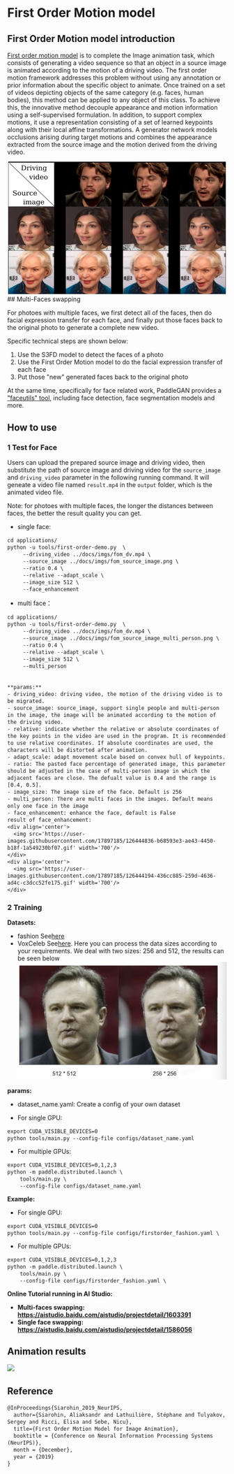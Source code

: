 # First Order Motion model

## First Order Motion model introduction

[First order motion model](https://arxiv.org/abs/2003.00196) is to complete the Image animation task, which consists of generating a video sequence so that an object in a source image is animated according to the motion of a driving video. The first order motion framework addresses this problem without using any annotation or prior information about the specific object to animate. Once trained on a set of videos depicting objects of the same category (e.g. faces, human bodies), this method can be applied to any object of this class. To achieve this, the innovative method decouple appearance and motion information using a self-supervised formulation. In addition, to support complex motions, it use a representation consisting of a set of learned keypoints along with their local affine transformations. A generator network models occlusions arising during target motions and combines the appearance extracted from the source image and the motion derived from the driving video.

<div align="center">
  <img src="../../imgs/fom_demo.png" width="500"/>
</div>
## Multi-Faces swapping

For photoes with multiple faces, we first detect all of the faces,  then do facial expression transfer for each face, and finally put those faces back to the original photo to generate a complete new video.

Specific technical steps are shown below:

1. Use the S3FD model to detect the faces of a photo
2. Use the First Order Motion model to do the facial expression transfer of each face
3. Put those "new" generated faces back to the original photo

At the same time, specifically for face related work, PaddleGAN provides a ["faceutils" tool](https://github.com/PaddlePaddle/PaddleGAN/tree/develop/ppgan/faceutils), including face detection, face segmentation models and more.

## How to use
### 1 Test for Face
Users can upload the prepared source image and driving video, then substitute the path of source image and driving video for the `source_image` and `driving_video` parameter in the following running command. It will geneate a video file named `result.mp4` in the `output` folder, which is the animated video file.

Note: for photoes with multiple faces, the longer the distances between faces, the better the result quality you can get.  

- single face:
```
cd applications/
python -u tools/first-order-demo.py  \
     --driving_video ../docs/imgs/fom_dv.mp4 \
     --source_image ../docs/imgs/fom_source_image.png \
     --ratio 0.4 \
     --relative --adapt_scale \
     --image_size 512 \
     --face_enhancement
```

- multi face：
```
cd applications/
python -u tools/first-order-demo.py  \
     --driving_video ../docs/imgs/fom_dv.mp4 \
     --source_image ../docs/imgs/fom_source_image_multi_person.png \
     --ratio 0.4 \
     --relative --adapt_scale \
     --image_size 512 \
     --multi_person


**params:**
- driving_video: driving video, the motion of the driving video is to be migrated.
- source_image: source_image, support single people and multi-person in the image, the image will be animated according to the motion of the driving video.
- relative: indicate whether the relative or absolute coordinates of the key points in the video are used in the program. It is recommended to use relative coordinates. If absolute coordinates are used, the characters will be distorted after animation.
- adapt_scale: adapt movement scale based on convex hull of keypoints.
- ratio: The pasted face percentage of generated image, this parameter should be adjusted in the case of multi-person image in which the adjacent faces are close. The defualt value is 0.4 and the range is [0.4, 0.5].
- image_size: The image size of the face. Default is 256
- multi_person: There are multi faces in the images. Default means only one face in the image
- face_enhancement: enhance the face, default is False
result of face_enhancement:
<div align='center'>
  <img src='https://user-images.githubusercontent.com/17897185/126444836-b68593e3-ae43-4450-b18f-1a549230bf07.gif' width='700'/>
</div>
<div align='center'>
  <img src='https://user-images.githubusercontent.com/17897185/126444194-436cc885-259d-4636-ad4c-c3dcc52fe175.gif' width='700'/>
</div>
```

### 2 Training
**Datasets:**
- fashion See[here](https://vision.cs.ubc.ca/datasets/fashion/)
- VoxCeleb See[here](https://github.com/AliaksandrSiarohin/video-preprocessing). Here you can process the data sizes according to your requirements. We deal with two sizes: 256 and 512, the results can be seen below
![](../../imgs/fom_512_vs_256.png)

**params:**
- dataset_name.yaml: Create a config of your own dataset

- For single GPU:
```
export CUDA_VISIBLE_DEVICES=0
python tools/main.py --config-file configs/dataset_name.yaml
```
- For multiple GPUs:
```
export CUDA_VISIBLE_DEVICES=0,1,2,3
python -m paddle.distributed.launch \
    tools/main.py \
    --config-file configs/dataset_name.yaml

```

**Example:**
- For single GPU:
```
export CUDA_VISIBLE_DEVICES=0
python tools/main.py --config-file configs/firstorder_fashion.yaml \
```
- For multiple GPUs:
```
export CUDA_VISIBLE_DEVICES=0,1,2,3
python -m paddle.distributed.launch \
    tools/main.py \
    --config-file configs/firstorder_fashion.yaml \
```


**Online Tutorial running in AI Studio:**

* **Multi-faces swapping: https://aistudio.baidu.com/aistudio/projectdetail/1603391**
* **Single face swapping: https://aistudio.baidu.com/aistudio/projectdetail/1586056**

## Animation results

![](../../imgs/first_order.gif)


## Reference

```
@InProceedings{Siarohin_2019_NeurIPS,
  author={Siarohin, Aliaksandr and Lathuilière, Stéphane and Tulyakov, Sergey and Ricci, Elisa and Sebe, Nicu},
  title={First Order Motion Model for Image Animation},
  booktitle = {Conference on Neural Information Processing Systems (NeurIPS)},
  month = {December},
  year = {2019}
}
```
